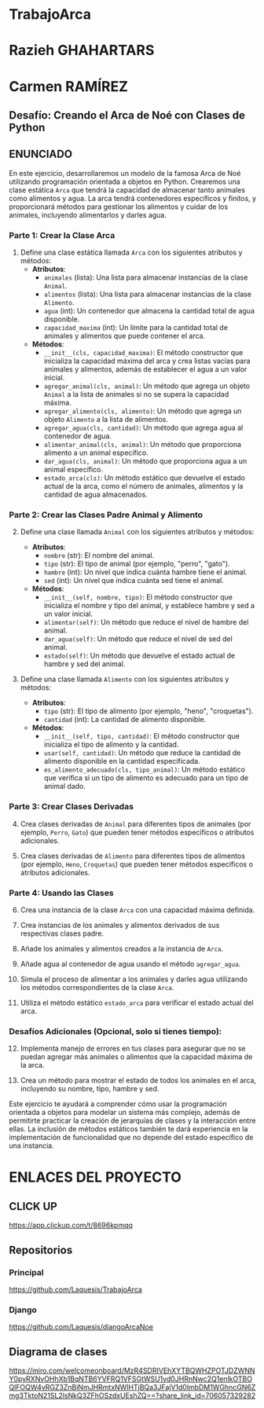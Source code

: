 # TrabajoArca
# Razieh GHAHARTARS
# Carmen RAMÍREZ
## Desafío: Creando el Arca de Noé con Clases de Python
## ENUNCIADO 
En este ejercicio, desarrollaremos un modelo de la famosa Arca de Noé utilizando programación orientada a objetos en Python. Crearemos una clase estática `Arca` que tendrá la capacidad de almacenar tanto animales como alimentos y agua. La arca tendrá contenedores específicos y finitos, y proporcionará métodos para gestionar los alimentos y cuidar de los animales, incluyendo alimentarlos y darles agua. 

### Parte 1: Crear la Clase Arca

1. Define una clase estática llamada `Arca` con los siguientes atributos y métodos:
   - **Atributos**:
     - `animales` (lista): Una lista para almacenar instancias de la clase `Animal`.
     - `alimentos` (lista): Una lista para almacenar instancias de la clase `Alimento`.
     - `agua` (int): Un contenedor que almacena la cantidad total de agua disponible.
     - `capacidad_maxima` (int): Un límite para la cantidad total de animales y alimentos que puede contener el arca.
   - **Métodos**:
     - `__init__(cls, capacidad_maxima)`: El método constructor que inicializa la capacidad máxima del arca y crea listas vacías para animales y alimentos, además de establecer el agua a un valor inicial.
     - `agregar_animal(cls, animal)`: Un método que agrega un objeto `Animal` a la lista de animales si no se supera la capacidad máxima.
     - `agregar_alimento(cls, alimento)`: Un método que agrega un objeto `Alimento` a la lista de alimentos.
     - `agregar_agua(cls, cantidad)`: Un método que agrega agua al contenedor de agua.
     - `alimentar_animal(cls, animal)`: Un método que proporciona alimento a un animal específico.
     - `dar_agua(cls, animal)`: Un método que proporciona agua a un animal específico.
     - `estado_arca(cls)`: Un método estático que devuelve el estado actual de la arca, como el número de animales, alimentos y la cantidad de agua almacenados.

### Parte 2: Crear las Clases Padre Animal y Alimento

2. Define una clase llamada `Animal` con los siguientes atributos y métodos:
   - **Atributos**:
     - `nombre` (str): El nombre del animal.
     - `tipo` (str): El tipo de animal (por ejemplo, "perro", "gato").
     - `hambre` (int): Un nivel que indica cuánta hambre tiene el animal.
     - `sed` (int): Un nivel que indica cuánta sed tiene el animal.
   - **Métodos**:
     - `__init__(self, nombre, tipo)`: El método constructor que inicializa el nombre y tipo del animal, y establece hambre y sed a un valor inicial.
     - `alimentar(self)`: Un método que reduce el nivel de hambre del animal.
     - `dar_agua(self)`: Un método que reduce el nivel de sed del animal.
     - `estado(self)`: Un método que devuelve el estado actual de hambre y sed del animal.

3. Define una clase llamada `Alimento` con los siguientes atributos y métodos:
   - **Atributos**:
     - `tipo` (str): El tipo de alimento (por ejemplo, "heno", "croquetas").
     - `cantidad` (int): La cantidad de alimento disponible.
   - **Métodos**:
     - `__init__(self, tipo, cantidad)`: El método constructor que inicializa el tipo de alimento y la cantidad.
     - `usar(self, cantidad)`: Un método que reduce la cantidad de alimento disponible en la cantidad especificada.
     - `es_alimento_adecuado(cls, tipo_animal)`: Un método estático que verifica si un tipo de alimento es adecuado para un tipo de animal dado.

### Parte 3: Crear Clases Derivadas

4. Crea clases derivadas de `Animal` para diferentes tipos de animales (por ejemplo, `Perro`, `Gato`) que pueden tener métodos específicos o atributos adicionales.

5. Crea clases derivadas de `Alimento` para diferentes tipos de alimentos (por ejemplo, `Heno`, `Croquetas`) que pueden tener métodos específicos o atributos adicionales.

### Parte 4: Usando las Clases

6. Crea una instancia de la clase `Arca` con una capacidad máxima definida.

7. Crea instancias de los animales y alimentos derivados de sus respectivas clases padre.

8. Añade los animales y alimentos creados a la instancia de `Arca`.

9. Añade agua al contenedor de agua usando el método `agregar_agua`.

10. Simula el proceso de alimentar a los animales y darles agua utilizando los métodos correspondientes de la clase `Arca`.

11. Utiliza el método estático `estado_arca` para verificar el estado actual del arca.

### Desafíos Adicionales (Opcional, solo si tienes tiempo):

12. Implementa manejo de errores en tus clases para asegurar que no se puedan agregar más animales o alimentos que la capacidad máxima de la arca.

13. Crea un método para mostrar el estado de todos los animales en el arca, incluyendo su nombre, tipo, hambre y sed.

Este ejercicio te ayudará a comprender cómo usar la programación orientada a objetos para modelar un sistema más complejo, además de permitirte practicar la creación de jerarquías de clases y la interacción entre ellas. La inclusión de métodos estáticos también te dará experiencia en la implementación de funcionalidad que no depende del estado específico de una instancia.

# ENLACES DEL PROYECTO
## CLICK UP
https://app.clickup.com/t/8696kpmqq

## Repositorios
### Principal
https://github.com/Laquesis/TrabajoArca
### Django
https://github.com/Laquesis/djangoArcaNoe

## Diagrama de clases
https://miro.com/welcomeonboard/MzR4SDRIVEhXYTBQWHZPOTJDZWNNY0pyRXNvOHhXb1BqNTB6YVFRQ1VFSGtWSU1vd0JHRnNwc2Q1enlkOTBOQlFOQW4vRGZ3ZnBiNmJHRmtxNWlHTjBQa3JFajV1d0lmbDM1WGhncGN6Zmg3TktoN21SL2lsNkQ3ZFhOSzdxUEshZQ==?share_link_id=706057329282






